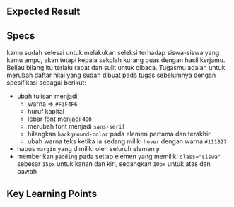 ## Expected Result

## Specs
kamu sudah selesai untuk melakukan seleksi terhadap siswa-siswa yang kamu ampu, akan tetapi kepala sekolah kurang puas dengan hasil kerjamu. Beliau bilang itu terlalu rapat dan sulit untuk dibaca. Tugasmu adalah untuk merubah daftar nilai yang sudah dibuat pada tugas sebelumnya dengan spesifikasi sebagai berikut:

- ubah tulisan menjadi
    - warna ⇒ `#F3F4F6`
    - huruf kapital
    - lebar font menjadi `400`
    - merubah font menjadi `sans-serif`
    - hilangkan `background-color` pada elemen pertama dan terakhir
    - ubah warna teks ketika ia sedang miliki `hover` dengan warna `#111827`
- hapus `margin` yang dimiliki oleh seluruh elemen `p`
- memberikan `padding` pada setiap elemen yang memiliki `class="siswa"` sebesar `15px` untuk kanan dan kiri, sedangkan `10px` untuk atas dan bawah

## Key Learning Points
